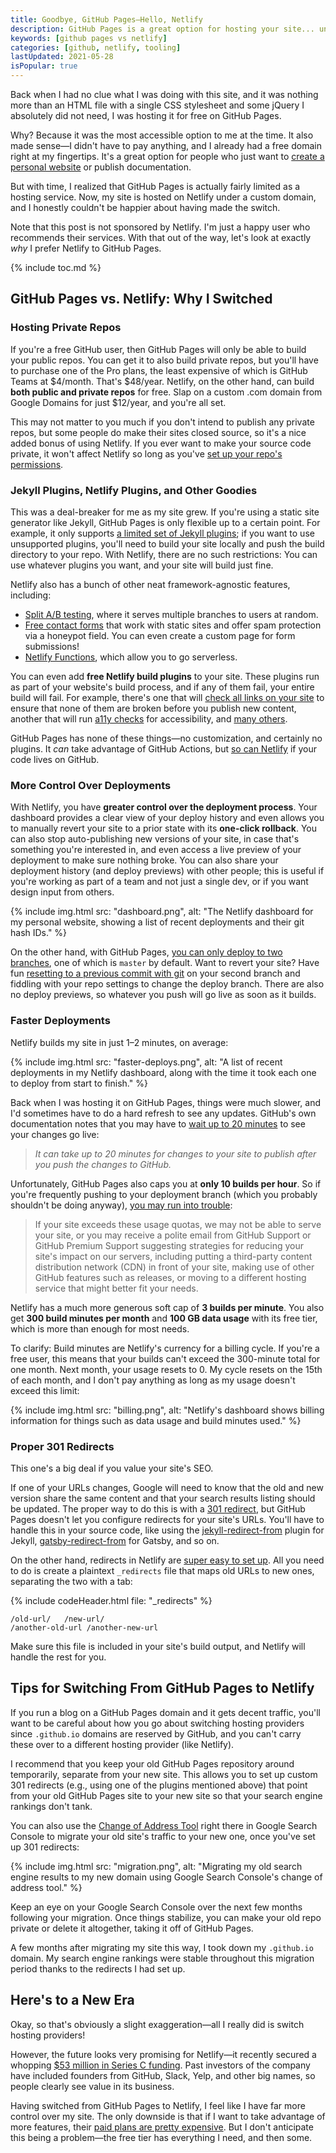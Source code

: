 ```yaml
---
title: Goodbye, GitHub Pages—Hello, Netlify
description: GitHub Pages is a great option for hosting your site... until it isn't. Here's why I moved to Netlify.
keywords: [github pages vs netlify]
categories: [github, netlify, tooling]
lastUpdated: 2021-05-28
isPopular: true
---
```


Back when I had no clue what I was doing with this site, and it was nothing more than an HTML file with a single CSS stylesheet and some jQuery I absolutely did not need, I was hosting it for free on GitHub Pages.

Why? Because it was the most accessible option to me at the time. It also made sense—I didn't have to pay anything, and I already had a free domain right at my fingertips. It's a great option for people who just want to [create a personal website](/blog/getting-started-with-jekyll-and-github-pages/) or publish documentation.

But with time, I realized that GitHub Pages is actually fairly limited as a hosting service. Now, my site is hosted on Netlify under a custom domain, and I honestly couldn't be happier about having made the switch.

Note that this post is not sponsored by Netlify. I'm just a happy user who recommends their services. With that out of the way, let's look at exactly *why* I prefer Netlify to GitHub Pages.

{% include toc.md %}

## GitHub Pages vs. Netlify: Why I Switched

### Hosting Private Repos

If you're a free GitHub user, then GitHub Pages will only be able to build your public repos. You can get it to also build private repos, but you'll have to purchase one of the Pro plans, the least expensive of which is GitHub Teams at $4/month. That's $48/year. Netlify, on the other hand, can build **both public and private repos** for free. Slap on a custom .com domain from Google Domains for just $12/year, and you're all set.

This may not matter to you much if you don't intend to publish any private repos, but some people do make their sites closed source, so it's a nice added bonus of using Netlify. If you ever want to make your source code private, it won't affect Netlify so long as you've [set up your repo's permissions](https://docs.netlify.com/configure-builds/repo-permissions-linking/).

### Jekyll Plugins, Netlify Plugins, and Other Goodies

This was a deal-breaker for me as my site grew. If you're using a static site generator like Jekyll, GitHub Pages is only flexible up to a certain point. For example, it only supports [a limited set of Jekyll plugins](https://pages.github.com/versions/); if you want to use unsupported plugins, you'll need to build your site locally and push the build directory to your repo. With Netlify, there are no such restrictions: You can use whatever plugins you want, and your site will build just fine.

Netlify also has a bunch of other neat framework-agnostic features, including:

- [Split A/B testing](https://docs.netlify.com/site-deploys/split-testing/#use-snippet-injection-for-more-flexibility), where it serves multiple branches to users at random.
- [Free contact forms](https://docs.netlify.com/forms/setup/#html-forms) that work with static sites and offer spam protection via a honeypot field. You can even create a custom page for form submissions!
- [Netlify Functions](https://www.netlify.com/products/functions/), which allow you to go serverless.

You can even add **free Netlify build plugins** to your site. These plugins run as part of your website's build process, and if any of them fail, your entire build will fail. For example, there's one that will [check all links on your site](https://www.npmjs.com/package/netlify-plugin-checklinks) to ensure that none of them are broken before you publish new content, another that will run [a11y checks](https://www.npmjs.com/package/netlify-plugin-a11y) for accessibility, and [many others](https://docs.netlify.com/configure-builds/build-plugins/).


GitHub Pages has none of these things—no customization, and certainly no plugins. It *can* take advantage of GitHub Actions, but [so can Netlify](https://github.com/netlify/actions) if your code lives on GitHub.

### More Control Over Deployments

With Netlify, you have **greater control over the deployment process**. Your dashboard provides a clear view of your deploy history and even allows you to manually revert your site to a prior state with its **one-click rollback**. You can also stop auto-publishing new versions of your site, in case that's something you're interested in, and even access a live preview of your deployment to make sure nothing broke. You can also share your deployment history (and deploy previews) with other people; this is useful if you're working as part of a team and not just a single dev, or if you want design input from others.

{% include img.html src: "dashboard.png", alt: "The Netlify dashboard for my personal website, showing a list of recent deployments and their git hash IDs." %}

On the other hand, with GitHub Pages, [you can only deploy to two branches](https://help.github.com/en/github/working-with-github-pages/configuring-a-publishing-source-for-your-github-pages-site#choosing-a-publishing-source), one of which is `master` by default. Want to revert your site? Have fun [resetting to a previous commit with git](/blog/undoing-changes-in-git/#2-resetting-a-branch-to-an-older-commit) on your second branch and fiddling with your repo settings to change the deploy branch. There are also no deploy previews, so whatever you push will go live as soon as it builds.

### Faster Deployments

Netlify builds my site in just 1–2 minutes, on average:

{% include img.html src: "faster-deploys.png", alt: "A list of recent deployments in my Netlify dashboard, along with the time it took each one to deploy from start to finish." %}

Back when I was hosting it on GitHub Pages, things were much slower, and I'd sometimes have to do a hard refresh to see any updates. GitHub's own documentation notes that you may have to [wait up to 20 minutes](https://docs.github.com/en/free-pro-team@latest/github/working-with-github-pages/about-jekyll-build-errors-for-github-pages-sites) to see your changes go live:

> *It can take up to 20 minutes for changes to your site to publish after you push the changes to GitHub.*

Unfortunately, GitHub Pages also caps you at **only 10 builds per hour**. So if you're frequently pushing to your deployment branch (which you probably shouldn't be doing anyway), [you may run into trouble](https://help.github.com/en/github/working-with-github-pages/about-github-pages#guidelines-for-using-github-pages):

> If your site exceeds these usage quotas, we may not be able to serve your site, or you may receive a polite email from GitHub Support or GitHub Premium Support suggesting strategies for reducing your site's impact on our servers, including putting a third-party content distribution network (CDN) in front of your site, making use of other GitHub features such as releases, or moving to a different hosting service that might better fit your needs.

Netlify has a much more generous soft cap of **3 builds per minute**. You also get **300 build minutes per month** and **100 GB data usage** with its free tier, which is more than enough for most needs.

To clarify: Build minutes are Netlify's currency for a billing cycle. If you're a free user, this means that your builds can't exceed the 300-minute total for one month. Next month, your usage resets to 0. My cycle resets on the 15th of each month, and I don't pay anything as long as my usage doesn't exceed this limit:

{% include img.html src: "billing.png", alt: "Netlify's dashboard shows billing information for things such as data usage and build minutes used." %}

### Proper 301 Redirects

This one's a big deal if you value your site's SEO.

If one of your URLs changes, Google will need to know that the old and new version share the same content and that your search results listing should be updated. The proper way to do this is with a [301 redirect](https://support.google.com/webmasters/answer/93633?hl=en), but GitHub Pages doesn't let you configure redirects for your site's URLs. You'll have to handle this in your source code, like using the [jekyll-redirect-from](https://github.com/jekyll/jekyll-redirect-from) plugin for Jekyll, [gatsby-redirect-from](https://www.gatsbyjs.com/plugins/gatsby-redirect-from/) for Gatsby, and so on.

On the other hand, redirects in Netlify are [super easy to set up](https://docs.netlify.com/routing/redirects/#syntax-for-the-netlify-configuration-file). All you need to do is create a plaintext `_redirects` file that maps old URLs to new ones, separating the two with a tab:

{% include codeHeader.html file: "_redirects" %}
```plaintext
/old-url/   /new-url/
/another-old-url /another-new-url
```

Make sure this file is included in your site's build output, and Netlify will handle the rest for you.

## Tips for Switching From GitHub Pages to Netlify

If you run a blog on a GitHub Pages domain and it gets decent traffic, you'll want to be careful about how you go about switching hosting providers since `.github.io` domains are reserved by GitHub, and you can't carry these over to a different hosting provider (like Netlify).

I recommend that you keep your old GitHub Pages repository around temporarily, separate from your new site. This allows you to set up custom 301 redirects (e.g., using one of the plugins mentioned above) that point from your old GitHub Pages site to your new site so that your search engine rankings don't tank.

You can also use the [Change of Address Tool](https://support.google.com/webmasters/answer/9370220?hl=en) right there in Google Search Console to migrate your old site's traffic to your new one, once you've set up 301 redirects:

{% include img.html src: "migration.png", alt: "Migrating my old search engine results to my new domain using Google Search Console's change of address tool." %}

Keep an eye on your Google Search Console over the next few months following your migration. Once things stabilize, you can make your old repo private or delete it altogether, taking it off of GitHub Pages.

A few months after migrating my site this way, I took down my `.github.io` domain. My search engine rankings were stable throughout this migration period thanks to the redirects I had set up.

## Here's to a New Era

Okay, so that's obviously a slight exaggeration—all I really did is switch hosting providers!

However, the future looks very promising for Netlify—it recently secured a whopping [$53 million in Series C funding](https://www.netlify.com/press/after-onboarding-800000-developers-netlify-raises-53m-in-series-c-funding-to-fuel-enterprise-growth/). Past investors of the company have included founders from GitHub, Slack, Yelp, and other big names, so people clearly see value in its business.

Having switched from GitHub Pages to Netlify, I feel like I have far more control over my site. The only downside is that if I want to take advantage of more features, their [paid plans are pretty expensive](https://www.netlify.com/pricing/). But I don't anticipate this being a problem—the free tier has everything I need, and then some.
